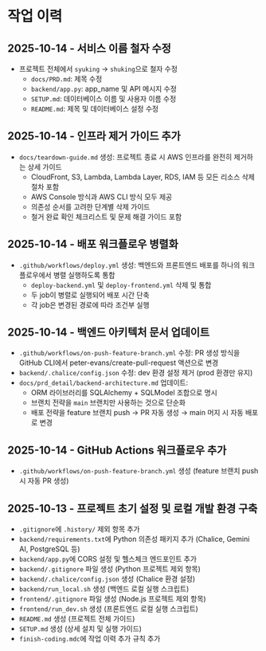 # 작업 이력

## 2025-10-14 - 서비스 이름 철자 수정

- 프로젝트 전체에서 `syuking` → `shuking`으로 철자 수정
  - `docs/PRD.md`: 제목 수정
  - `backend/app.py`: app_name 및 API 메시지 수정
  - `SETUP.md`: 데이터베이스 이름 및 사용자 이름 수정
  - `README.md`: 제목 및 데이터베이스 설정 수정

## 2025-10-14 - 인프라 제거 가이드 추가

- `docs/teardown-guide.md` 생성: 프로젝트 종료 시 AWS 인프라를 완전히 제거하는 상세 가이드
  - CloudFront, S3, Lambda, Lambda Layer, RDS, IAM 등 모든 리소스 삭제 절차 포함
  - AWS Console 방식과 AWS CLI 방식 모두 제공
  - 의존성 순서를 고려한 단계별 삭제 가이드
  - 철거 완료 확인 체크리스트 및 문제 해결 가이드 포함

## 2025-10-14 - 배포 워크플로우 병렬화

- `.github/workflows/deploy.yml` 생성: 백엔드와 프론트엔드 배포를 하나의 워크플로우에서 병렬 실행하도록 통합
  - `deploy-backend.yml` 및 `deploy-frontend.yml` 삭제 및 통합
  - 두 job이 병렬로 실행되어 배포 시간 단축
  - 각 job은 변경된 경로에 따라 조건부 실행

## 2025-10-14 - 백엔드 아키텍처 문서 업데이트

- `.github/workflows/on-push-feature-branch.yml` 수정: PR 생성 방식을 GitHub CLI에서 peter-evans/create-pull-request 액션으로 변경
- `backend/.chalice/config.json` 수정: dev 환경 설정 제거 (prod 환경만 유지)
- `docs/prd_detail/backend-architecture.md` 업데이트:
  - ORM 라이브러리를 SQLAlchemy + SQLModel 조합으로 명시
  - 브랜치 전략을 `main` 브랜치만 사용하는 것으로 단순화
  - 배포 전략을 feature 브랜치 push → PR 자동 생성 → main 머지 시 자동 배포로 변경

## 2025-10-14 - GitHub Actions 워크플로우 추가

- `.github/workflows/on-push-feature-branch.yml` 생성 (feature 브랜치 push 시 자동 PR 생성)

## 2025-10-13 - 프로젝트 초기 설정 및 로컬 개발 환경 구축

- `.gitignore`에 `.history/` 제외 항목 추가
- `backend/requirements.txt`에 Python 의존성 패키지 추가 (Chalice, Gemini AI, PostgreSQL 등)
- `backend/app.py`에 CORS 설정 및 헬스체크 엔드포인트 추가
- `backend/.gitignore` 파일 생성 (Python 프로젝트 제외 항목)
- `backend/.chalice/config.json` 생성 (Chalice 환경 설정)
- `backend/run_local.sh` 생성 (백엔드 로컬 실행 스크립트)
- `frontend/.gitignore` 파일 생성 (Node.js 프로젝트 제외 항목)
- `frontend/run_dev.sh` 생성 (프론트엔드 로컬 실행 스크립트)
- `README.md` 생성 (프로젝트 전체 가이드)
- `SETUP.md` 생성 (상세 설치 및 실행 가이드)
- `finish-coding.mdc`에 작업 이력 추가 규칙 추가

